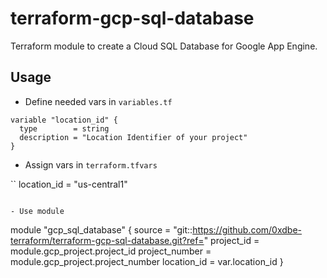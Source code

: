 # terraform-gcp-sql-database

Terraform module to create a Cloud SQL Database for Google App Engine.

## Usage

- Define needed vars in ``variables.tf``

```
variable "location_id" {
  type        = string
  description = "Location Identifier of your project"
}
```

- Assign vars in ``terraform.tfvars``

``
location_id = "us-central1"
```

- Use module

```
module "gcp_sql_database" {
  source               = "git::https://github.com/0xdbe-terraform/terraform-gcp-sql-database.git?ref=<TAG>"
  project_id           = module.gcp_project.project_id
  project_number       = module.gcp_project.project_number
  location_id          = var.location_id
}
```
